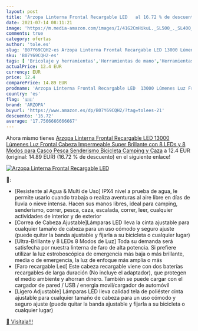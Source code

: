 ```yaml
---
layout: post
title: 'Arzopa Linterna Frontal Recargable LED   al 16.72 % de descuento'
date: 2021-07-14 08:11:21
image: 'https://m.media-amazon.com/images/I/41G2CmHikuL._SL500_._SL400_.jpg'
comments: true
category: ofertas
author: 'tole.es'
slug: 'B07Y69CQH2-es Arzopa Linterna Frontal Recargable LED 13000 Lúmenes Luz...'
sku: 'B07Y69CQH2-es'
tags: [ 'Bricolaje y herramientas','Herramientas de mano','Herramientas manuales y eléctricas','Linternas frontales','Linternas y faroles de mano','arzopa','bicicleta', ]
actualPrice: 12.4 EUR
currency: EUR
price: 12.4
comparePrice: 14.89 EUR
prodname: 'Arzopa Linterna Frontal Recargable LED  13000 Lúmenes Luz Frontal Cabeza Impermeable Super Brillante con 8 LEDs y 8 Modos para Casco  Pesca Senderismo  Bicicleta  Camping y Caza'
country: 'es'
flag: '🇪🇸'
brand: 'ARZOPA'
buyurl: 'https://www.amazon.es/dp/B07Y69CQH2/?tag=tolees-21'
descuento: '16.72'
average: '17.7566666666667'
---
```


Ahora mismo tienes [Arzopa Linterna Frontal Recargable LED  13000 Lúmenes Luz Frontal Cabeza Impermeable Super Brillante con 8 LEDs y 8 Modos para Casco  Pesca Senderismo  Bicicleta  Camping y Caza](https://www.amazon.es/dp/B07Y69CQH2/?tag=tolees-21) a 12.4 EUR (original: 14.89 EUR) (16.72 %  de descuento) en el siguiente enlace!

[![Arzopa Linterna Frontal Recargable LED  ](https://m.media-amazon.com/images/I/41G2CmHikuL._SL500_._SL400_.jpg)](https://www.amazon.es/dp/B07Y69CQH2/?tag=tolees-21)

🔎:

- [Resistente al Agua & Multi de Uso] IPX4 nivel a prueba de agua, le permite usarlo cuando trabaja o realiza aventuras al aire libre en días de lluvia o nieve intensa. Hacen sus manos libres, ideal para camping, senderismo, correr, pesca, caza, escalada, correr, leer, cualquier actividades de interior y de exterior
- [Correa de Cabeza Ajustable]Lámparas LED lleva la cinta ajustable para cualquier tamaño de cabeza para un uso cómodo y seguro ajuste (puede quitar la banda ajustable y fijarla a su bicicleta o cualquier lugar)
- [Ultra-Brillante y 8 LEDs 8 Modos de Luz] Toda su demanda será satisfecha por nuestra linterna de faro de alta potencia. Si prefiere utilizar la luz estroboscópica de emergencia más baja o más brillante, media o de emergencia, la luz de enfoque más amplia o más
- [Faro recargable Led] Este cabeza recargable viene con dos baterías recargables de larga duración (No incluye el adaptador), que protegen el medio ambiente y ahorran dinero. También se puede cargar con el cargador de pared / USB / energia movil/cargador de automóvil
- [Ligero Adjustable] Lámparas LED lleva calidad tela de poliéster cinta ajustable para cualquier tamaño de cabeza para un uso cómodo y seguro ajuste (puede quitar la banda ajustable y fijarla a su bicicleta o cualquier lugar)

[🛒 Visítala!!!](https://www.amazon.es/dp/B07Y69CQH2/?tag=tolees-21)

